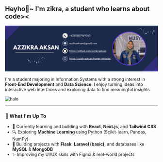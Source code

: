 ## Heyho👋~ I'm zikra, a student who learns about code><
![zikra](img/gambar.png)

<!--
**azzikraaksan/azzikraaksan** is a ✨ _special_ ✨ repository because its `README.md` (this file) appears on your GitHub profile.

Here are some ideas to get you started:

- 🔭 I’m currently working on ...
- 🌱 I’m currently learning ...
- 👯 I’m looking to collaborate on ...
- 🤔 I’m looking for help with ...
- 💬 Ask me about ...
- 📫 How to reach me: ...
- 😄 Pronouns: ...
- ⚡ Fun fact: ...
-->
I'm a student majoring in Information Systems with a strong interest in **Front-End Development** and **Data Science**. I enjoy turning ideas into interactive web interfaces and exploring data to find meaningful insights.

![halo](https://media4.giphy.com/media/v1.Y2lkPTc5MGI3NjExNDB4eGlmemJxaTcwM285cnVqdjdjdGo3cW81ZmZ0MjJqZ3V2dTJ3aSZlcD12MV9pbnRlcm5hbF9naWZfYnlfaWQmY3Q9Zw/OMm2lZaKWAl4na3kAn/giphy.gif)


---


### 🚀 What I'm Up To
- 🌱 Currently learning and building with **React**, **Next.js**, and **Tailwind CSS**
- 🔍 Exploring **Machine Learning** using Python (Scikit-learn, Pandas, NumPy)
- 🔧 Building projects with **Flask**, **Laravel (basic)**, and databases like **MySQL** & **MongoDB**
- ✨ Improving my UI/UX skills with Figma & real-world projects